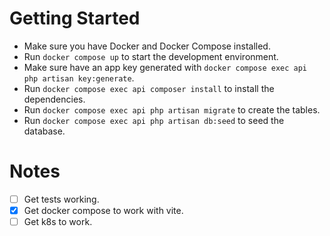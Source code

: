 

# Getting Started 

- Make sure you have Docker and Docker Compose installed.
- Run `docker compose up` to start the development environment.
- Make sure have an app key generated with `docker compose exec api php artisan key:generate`.
- Run `docker compose exec api composer install` to install the dependencies.
- Run `docker compose exec api php artisan migrate` to create the tables.
- Run `docker compose exec api php artisan db:seed` to seed the database.



# Notes

- [ ] Get tests working.
- [x] Get docker compose to work with vite.
- [ ] Get k8s to work.